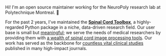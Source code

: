 Hi! I'm an open source maintainer working for the NeuroPoly research lab at Polytechnique Montreal. 👋

For the past 2 years, I've maintained the [**Spinal Cord Toolbox**](https://spinalcordtoolbox.com/index.html), a highly-regarded Python package in a niche, data-driven research field. Our user base is small but [meaningful](https://spinalcordtoolbox.com/overview/testimonials.html); we serve the needs of medical researchers by providing them with [a wealth of spinal cord image processing tools](https://spinalcordtoolbox.com/user_section/tutorials.html). Our work has served as the backbone for [countless vital clinical studies](https://spinalcordtoolbox.com/overview/studies.html) published in many high-impact journals.
